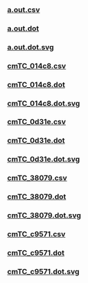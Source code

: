 ### [a.out.csv](a.out.csv)
### [a.out.dot](a.out.dot)
### [a.out.dot.svg](a.out.dot.svg)
### [cmTC_014c8.csv](cmTC_014c8.csv)
### [cmTC_014c8.dot](cmTC_014c8.dot)
### [cmTC_014c8.dot.svg](cmTC_014c8.dot.svg)
### [cmTC_0d31e.csv](cmTC_0d31e.csv)
### [cmTC_0d31e.dot](cmTC_0d31e.dot)
### [cmTC_0d31e.dot.svg](cmTC_0d31e.dot.svg)
### [cmTC_38079.csv](cmTC_38079.csv)
### [cmTC_38079.dot](cmTC_38079.dot)
### [cmTC_38079.dot.svg](cmTC_38079.dot.svg)
### [cmTC_c9571.csv](cmTC_c9571.csv)
### [cmTC_c9571.dot](cmTC_c9571.dot)
### [cmTC_c9571.dot.svg](cmTC_c9571.dot.svg)
